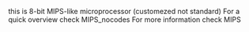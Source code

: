 this is 8-bit MIPS-like microprocessor (customezed not standard)
For a quick overview check MIPS_nocodes
For more information check MIPS
